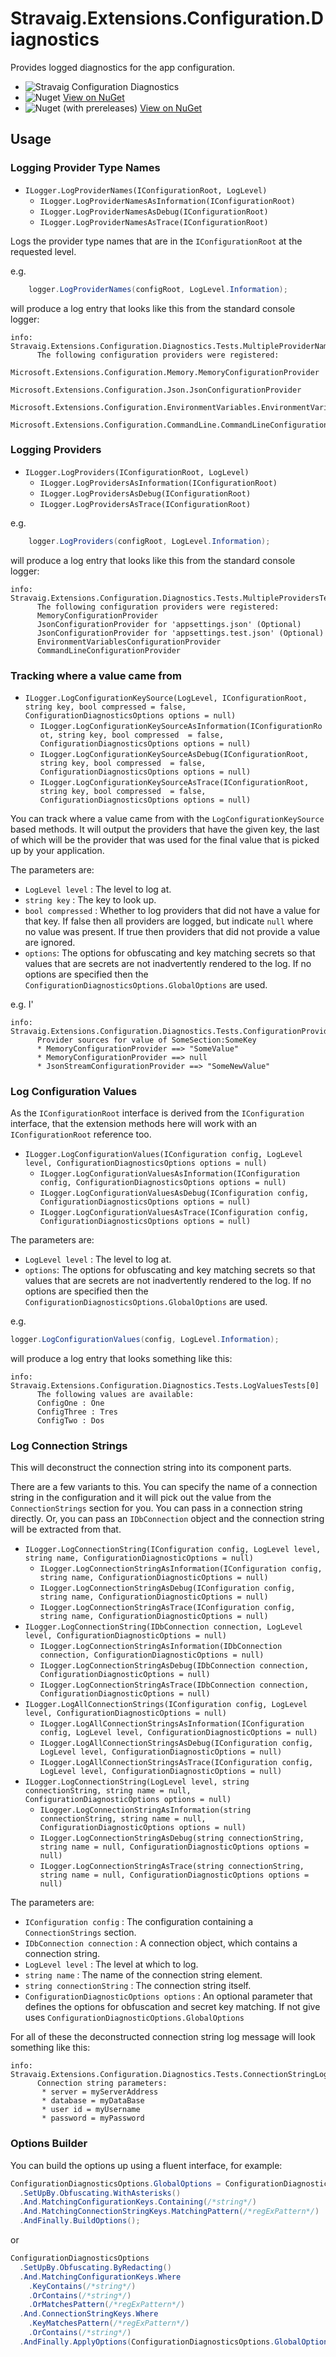 # Stravaig.Extensions.Configuration.Diagnostics

Provides logged diagnostics for the app configuration.

* ![Stravaig Configuration Diagnostics](https://github.com/Stravaig-Projects/Stravaig.Extensions.Configuration.Diagnostics/workflows/Stravaig%20Configuration%20Diagnostics/badge.svg)
* ![Nuget](https://img.shields.io/nuget/v/Stravaig.Extensions.Configuration.Diagnostics?color=004880&label=nuget%20stable&logo=nuget) [View on NuGet](https://www.nuget.org/packages/Stravaig.Extensions.Configuration.Diagnostics)
* ![Nuget (with prereleases)](https://img.shields.io/nuget/vpre/Stravaig.Extensions.Configuration.Diagnostics?color=ffffff&label=nuget%20latest&logo=nuget) [View on NuGet](https://www.nuget.org/packages/Stravaig.Extensions.Configuration.Diagnostics)

## Usage

### Logging Provider Type Names

- `ILogger.LogProviderNames(IConfigurationRoot, LogLevel)`
  - `ILogger.LogProviderNamesAsInformation(IConfigurationRoot)`
  - `ILogger.LogProviderNamesAsDebug(IConfigurationRoot)`
  - `ILogger.LogProviderNamesAsTrace(IConfigurationRoot)`

Logs the provider type names that are in the `IConfigurationRoot` at the requested level.

e.g.

```csharp
    logger.LogProviderNames(configRoot, LogLevel.Information);
```

will produce a log entry that looks like this from the standard console logger:

```
info: Stravaig.Extensions.Configuration.Diagnostics.Tests.MultipleProviderNameTests[0]
      The following configuration providers were registered:
      Microsoft.Extensions.Configuration.Memory.MemoryConfigurationProvider
      Microsoft.Extensions.Configuration.Json.JsonConfigurationProvider
      Microsoft.Extensions.Configuration.EnvironmentVariables.EnvironmentVariablesConfigurationProvider
      Microsoft.Extensions.Configuration.CommandLine.CommandLineConfigurationProvider
```

### Logging Providers

- `ILogger.LogProviders(IConfigurationRoot, LogLevel)`
  - `ILogger.LogProvidersAsInformation(IConfigurationRoot)`
  - `ILogger.LogProvidersAsDebug(IConfigurationRoot)`
  - `ILogger.LogProvidersAsTrace(IConfigurationRoot)`

e.g.

```csharp
    logger.LogProviders(configRoot, LogLevel.Information);
```

will produce a log entry that looks like this from the standard console logger:

```
info: Stravaig.Extensions.Configuration.Diagnostics.Tests.MultipleProvidersTests[0]
      The following configuration providers were registered:
      MemoryConfigurationProvider
      JsonConfigurationProvider for 'appsettings.json' (Optional)
      JsonConfigurationProvider for 'appsettings.test.json' (Optional)
      EnvironmentVariablesConfigurationProvider
      CommandLineConfigurationProvider
```

### Tracking where a value came from

- `ILogger.LogConfigurationKeySource(LogLevel, IConfigurationRoot, string key, bool compressed = false, ConfigurationDiagnosticsOptions options = null)`
  - `ILogger.LogConfigurationKeySourceAsInformation(IConfigurationRoot, string key, bool compressed  = false, ConfigurationDiagnosticsOptions options = null)`
  - `ILogger.LogConfigurationKeySourceAsDebug(IConfigurationRoot, string key, bool compressed  = false, ConfigurationDiagnosticsOptions options = null)`
  - `ILogger.LogConfigurationKeySourceAsTrace(IConfigurationRoot, string key, bool compressed  = false, ConfigurationDiagnosticsOptions options = null)`

You can track where a value came from with the `LogConfigurationKeySource` based methods. It will output the providers that have the given key, the last of which will be the provider that was used for the final value that is picked up by your application.

The parameters are: 
- `LogLevel level` : The level to log at.
- `string key` : The key to look up.
- `bool compressed` : Whether to log providers that did not have a value for that key. If false then all providers are logged, but indicate `null` where no value was present. If true then providers that did not provide a value are ignored.
- `options`: The options for obfuscating and key matching secrets so that values that are secrets are not inadvertently rendered to the log. If no options are specified then the `ConfigurationDiagnosticsOptions.GlobalOptions` are used.

e.g.
I'
```
info: Stravaig.Extensions.Configuration.Diagnostics.Tests.ConfigurationProviderTrackingExtensionsTests[0]
      Provider sources for value of SomeSection:SomeKey
      * MemoryConfigurationProvider ==> "SomeValue"
      * MemoryConfigurationProvider ==> null
      * JsonStreamConfigurationProvider ==> "SomeNewValue"
```

### Log Configuration Values

As the `IConfigurationRoot` interface is derived from the `IConfiguration` interface, that the extension methods here will work with an `IConfigurationRoot` reference too.

- `ILogger.LogConfigurationValues(IConfiguration config, LogLevel level, ConfigurationDiagnosticsOptions options = null)`
  - `ILogger.LogConfigurationValuesAsInformation(IConfiguration config, ConfigurationDiagnosticsOptions options = null)`
  - `ILogger.LogConfigurationValuesAsDebug(IConfiguration config, ConfigurationDiagnosticsOptions options = null)`
  - `ILogger.LogConfigurationValuesAsTrace(IConfiguration config, ConfigurationDiagnosticsOptions options = null)`

The parameters are: 
- `LogLevel level` : The level to log at.
- `options`: The options for obfuscating and key matching secrets so that values that are secrets are not inadvertently rendered to the log. If no options are specified then the `ConfigurationDiagnosticsOptions.GlobalOptions` are used.

e.g.

```csharp 
logger.LogConfigurationValues(config, LogLevel.Information);
```

will produce a log entry that looks something like this:

```
info: Stravaig.Extensions.Configuration.Diagnostics.Tests.LogValuesTests[0]
      The following values are available:
      ConfigOne : One
      ConfigThree : Tres
      ConfigTwo : Dos
```



### Log Connection Strings

This will deconstruct the connection string into its component parts.

There are a few variants to this. You can specify the name of a connection string in the configuration and it will pick out the value from the `ConnectionStrings` section for you. You can pass in a connection string directly. Or, you can pass an `IDbConnection` object and the connection string will be extracted from that.
 
- `ILogger.LogConnectionString(IConfiguration config, LogLevel level, string name, ConfigurationDiagnosticOptions = null)`
  - `ILogger.LogConnectionStringAsInformation(IConfiguration config, string name, ConfigurationDiagnosticOptions = null)`
  - `ILogger.LogConnectionStringAsDebug(IConfiguration config, string name, ConfigurationDiagnosticOptions = null)`
  - `ILogger.LogConnectionStringAsTrace(IConfiguration config, string name, ConfigurationDiagnosticOptions = null)`
- `ILogger.LogConnectionString(IDbConnection connection, LogLevel level, ConfigurationDiagnosticOptions = null)`
  - `ILogger.LogConnectionStringAsInformation(IDbConnection connection, ConfigurationDiagnosticOptions = null)`
  - `ILogger.LogConnectionStringAsDebug(IDbConnection connection, ConfigurationDiagnosticOptions = null)`
  - `ILogger.LogConnectionStringAsTrace(IDbConnection connection, ConfigurationDiagnosticOptions = null)`
- `ILogger.LogAllConnectionStrings(IConfiguration config, LogLevel level, ConfigurationDiagnosticOptions = null)`
  - `ILogger.LogAllConnectionStringsAsInformation(IConfiguration config, LogLevel level, ConfigurationDiagnosticOptions = null)`
  - `ILogger.LogAllConnectionStringsAsDebug(IConfiguration config, LogLevel level, ConfigurationDiagnosticOptions = null)`
  - `ILogger.LogAllConnectionStringsAsTrace(IConfiguration config, LogLevel level, ConfigurationDiagnosticOptions = null)`
- `ILogger.LogConnectionString(LogLevel level, string connectionString, string name = null, ConfigurationDiagnosticOptions options = null)`
  - `ILogger.LogConnectionStringAsInformation(string connectionString, string name = null, ConfigurationDiagnosticOptions options = null)`
  - `ILogger.LogConnectionStringAsDebug(string connectionString, string name = null, ConfigurationDiagnosticOptions options = null)`
  - `ILogger.LogConnectionStringAsTrace(string connectionString, string name = null, ConfigurationDiagnosticOptions options = null)`

The parameters are:
* `IConfiguration config` : The configuration containing a `ConnectionStrings` section.
* `IDbConnection connection` : A connection object, which contains a connection string.
* `LogLevel level` : The level at which to log.
* `string name` : The name of the connection string element.
* `string connectionString` : The connection string itself.
* `ConfigurationDiagnosticOptions options` : An optional parameter that defines the options for obfuscation and secret key matching. If not give uses `ConfigurationDiagnosticOptions.GlobalOptions`

For all of these the deconstructed connection string log message will look something like this:

```
info: Stravaig.Extensions.Configuration.Diagnostics.Tests.ConnectionStringLogTests[0]
      Connection string parameters:
       * server = myServerAddress
       * database = myDataBase
       * user id = myUsername
       * password = myPassword
```

### Options Builder

You can build the options up using a fluent interface, for example:

```csharp
ConfigurationDiagnosticsOptions.GlobalOptions = ConfigurationDiagnosticsOptions
  .SetUpBy.Obfuscating.WithAsterisks()
  .And.MatchingConfigurationKeys.Containing(/*string*/)
  .And.MatchingConnectionStringKeys.MatchingPattern(/*regExPattern*/)
  .AndFinally.BuildOptions();
```

or

```csharp
ConfigurationDiagnosticsOptions
  .SetUpBy.Obfuscating.ByRedacting()
  .And.MatchingConfigurationKeys.Where
    .KeyContains(/*string*/)
    .OrContains(/*string*/)
    .OrMatchesPattern(/*regExPattern*/)
  .And.ConnectionStringKeys.Where
    .KeyMatchesPattern(/*regExPattern*/)
    .OrContains(/*string*/)
  .AndFinally.ApplyOptions(ConfigurationDiagnosticsOptions.GlobalOptions);
```
